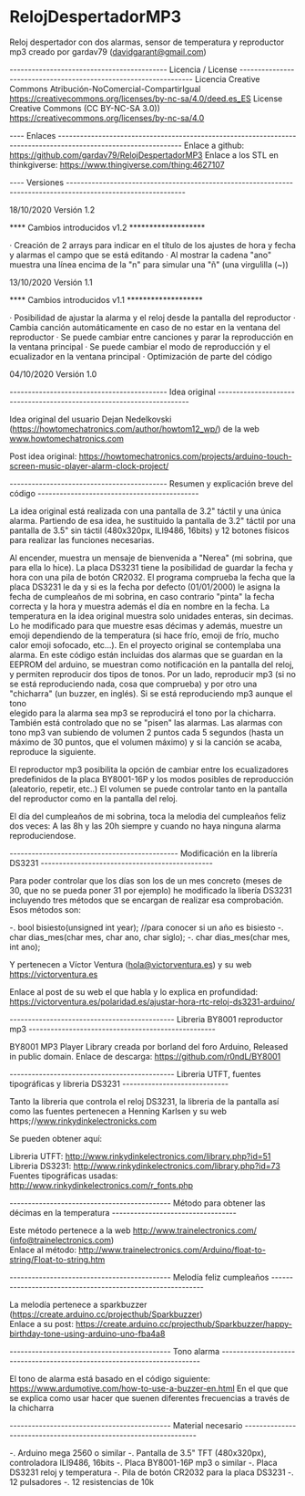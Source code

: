 # RelojDespertadorMP3

Reloj despertador con dos alarmas, sensor de temperatura y reproductor mp3
creado por gardav79 (davidgarant@gmail.com)

------------------------------------------- Licencia / License -----------------------------------------------------------------
Licencia Creative Commons  Atribución-NoComercial-CompartirIgual 
https://creativecommons.org/licenses/by-nc-sa/4.0/deed.es_ES
License Creative Commons (CC BY-NC-SA 3.0))   
https://creativecommons.org/licenses/by-nc-sa/4.0
 
---- Enlaces ----------------------------------------------------------------------------------------------------------------
Enlace a github: https://github.com/gardav79/RelojDespertadorMP3
Enlace a los STL en thinkgiverse: https://www.thingiverse.com/thing:4627107
    
---- Versiones --------------------------------------------------------------------------------------------------------------
 
18/10/2020 Versión 1.2

**** Cambios introducidos v1.2 *******************
   
  · Creación de 2 arrays para indicar en el título de los ajustes de hora y fecha y alarmas el campo 
    que se está editando
  · Al mostrar la cadena "ano" muestra una línea encima de la "n" para simular una "ñ" (una virgulilla (~))
    
    
13/10/2020 Versión 1.1
   
**** Cambios introducidos v1.1 *******************
   
  · Posibilidad de ajustar la alarma y el reloj desde la pantalla del reproductor
  · Cambia canción automáticamente en caso de no estar en la ventana del reproductor
  · Se puede cambiar entre canciones y parar la reproducción en la ventana principal
  · Se puede cambiar el modo de reproducción y el ecualizador en la ventana principal
  · Optimización de parte del código
  
04/10/2020 Versión 1.0   
   
------------------------------------------- Idea original ----------------------------------------------------------------------
  
Idea original del usuario Dejan Nedelkovski (https://howtomechatronics.com/author/howtom12_wp/) 
de la web www.howtomechatronics.com
   
Post idea original: https://howtomechatronics.com/projects/arduino-touch-screen-music-player-alarm-clock-project/
   
------------------------------------------- Resumen y explicación breve del código --------------------------------------------
   
La idea original está realizada con una pantalla de 3.2" táctil y una única alarma. Partiendo de esa idea, he sustituido la 
pantalla de 3.2" táctil por una pantalla de 3.5" sin táctil (480x320px, ILI9486, 16bits) y 12 botones físicos para realizar 
las funciones necesarias.
   
Al encender, muestra un mensaje de bienvenida a "Nerea" (mi sobrina, que para ella lo hice). La placa DS3231 tiene la 
posibilidad de guardar la fecha y hora con una pila de botón CR2032. El programa comprueba la fecha que la placa DS3231
le da y si es la fecha por defecto (01/01/2000) le asigna la fecha de cumpleaños de mi sobrina, en caso contrario "pinta"
la fecha correcta y la hora y muestra además el día en nombre en la fecha. La temperatura en la idea original muestra solo 
unidades enteras, sin decimas. Lo he modificado para que muestre esas décimas y además, muestre un emoji dependiendo de la 
temperatura (si hace frío, emoji de frío, mucho calor emoji sofocado, etc...). En el proyecto original se contemplaba una 
alarma. En este código están incluidas dos alarmas que se guardan en la EEPROM del arduino, se muestran como notificación
en la pantalla del reloj, y permiten reproducir dos tipos de tonos. Por un lado, reproducir mp3 (si no se está reproduciendo
nada, cosa que comprueba) y por otro una "chicharra" (un buzzer, en inglés). Si se está reproduciendo mp3 aunque el tono  
elegido para la alarma sea mp3 se reproducirá el tono por la chicharra. También está controlado que no se "pisen" las alarmas.
Las alarmas con tono mp3 van subiendo de volumen 2 puntos cada 5 segundos (hasta un máximo de 30 puntos, que el volumen máximo) y 
si la canción se acaba, reproduce la siguiente.
   
El reproductor mp3 posibilita la opción de cambiar entre los ecualizadores predefinidos de la placa BY8001-16P y 
los modos posibles de reproducción (aleatorio, repetir, etc..) El volumen se puede controlar tanto en la pantalla del reproductor
como en la pantalla del reloj.
   
El día del cumpleaños de mi sobrina, toca la melodia del cumpleaños feliz dos veces: A las 8h y las 20h siempre y cuando no haya 
ninguna alarma reproduciendose.
   
---------------------------------------------- Modificación en la librería DS3231 -----------------------------------------------
   
Para poder controlar que los días son los de un mes concreto (meses de 30, que no se pueda poner 31 por ejemplo) he modificado la 
libería DS3231 incluyendo tres métodos que se encargan de realizar esa comprobación. Esos métodos son:
   
  -. bool bisiesto(unsigned int year); //para conocer si un año es bisiesto
  -. char  dias_mes(char mes, char ano, char siglo);
  -. char  dias_mes(char mes, int ano);
    
Y pertenecen a Víctor Ventura (hola@victorventura.es) y su web https://victorventura.es
   
Enlace al post de su web el que habla y lo explica en profundidad:
https://victorventura.es/polaridad.es/ajustar-hora-rtc-reloj-ds3231-arduino/
   
--------------------------------------------- Libreria BY8001 reproductor mp3 ---------------------------------------------------
   
BY8001 MP3 Player Library creada por borland del foro Arduino, Released in public domain. 
Enlace de descarga: https://github.com/r0ndL/BY8001 
   
   
--------------------------------------------- Libreria UTFT, fuentes tipográficas y libreria DS3231 -----------------------------
   
Tanto la libreria que controla el reloj DS3231, la libreria de la pantalla así como las fuentes pertenecen a Henning Karlsen y 
su web https;//www.rinkydinkelectronicks.com
  
Se pueden obtener aquí:
  
Libreria UTFT: http://www.rinkydinkelectronics.com/library.php?id=51
Libreria DS3231: http://www.rinkydinkelectronics.com/library.php?id=73
Fuentes tipográficas usadas: http://www.rinkydinkelectronics.com/r_fonts.php

  
-------------------------------------------- Método para obtener las décimas en la temperatura ----------------------------------
   
Este método pertenece a la web http://www.trainelectronics.com/ (info@trainelectronics.com)  
Enlace al método: http://www.trainelectronics.com/Arduino/float-to-string/Float-to-string.htm
 
   
-------------------------------------------- Melodía feliz cumpleaños -----------------------------------------------------------
   
La melodía pertenece a sparkbuzzer (https://create.arduino.cc/projecthub/Sparkbuzzer)   
Enlace a su post: https://create.arduino.cc/projecthub/Sparkbuzzer/happy-birthday-tone-using-arduino-uno-fba4a8
   
   
-------------------------------------------- Tono alarma ------------------------------------------------------------------------
   
El tono de alarma está basado en el código siguiente: https://www.ardumotive.com/how-to-use-a-buzzer-en.html
En el que que se explica como usar hacer que suenen diferentes frecuencias a través de la chicharra
  
-------------------------------------------- Material necesario -----------------------------------------------------------------
   
  -. Arduino mega 2560 o similar
  -. Pantalla de 3.5" TFT (480x320px), controladora ILI9486, 16bits
  -. Placa BY8001-16P mp3 o similar
  -. Placa DS3231 reloj y temperatura
  -. Pila de botón CR2032 para la placa DS3231
  -. 12 pulsadores
  -. 12 resistencias de 10k
